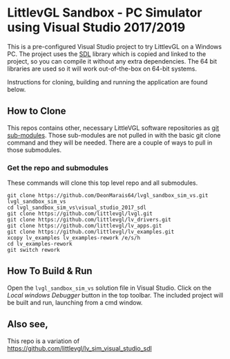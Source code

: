 # LittlevGL Sandbox - PC Simulator using Visual Studio 2017/2019

This is a pre-configured Visual Studio project to try LittlevGL on a Windows PC. The project uses the [SDL](https://www.libsdl.org/) library which is copied and linked to the project, so you can compile it without any extra dependencies. The 64 bit libraries are used so it will work out-of-the-box on 64-bit systems.

Instructions for cloning, building and running the application are found below.

## How to Clone

This repos contains other, necessary LittleVGL software repositories as [git sub-modules](https://git-scm.com/book/en/v2/Git-Tools-Submodules).  Those sub-modules are not pulled in with the basic git clone command and they will be needed.  There are a couple of ways to pull in those submodules.

### Get the repo and submodules

These commands will clone this top level repo and all submodules.

```
git clone https://github.com/DeonMarais64/lvgl_sandbox_sim_vs.git
lvgl_sandbox_sim_vs
cd lvgl_sandbox_sim_vs\visual_studio_2017_sdl
git clone https://github.com/littlevgl/lvgl.git
git clone https://github.com/littlevgl/lv_drivers.git
git clone https://github.com/littlevgl/lv_apps.git
git clone https://github.com/littlevgl/lv_examples.git
xcopy lv_examples lv_examples-rework /e/s/h
cd lv_examples-rework
git switch rework
```

## How To Build & Run

Open the `lvgl_sandbox_sim_vs` solution file in Visual Studio. Click on the _Local windows Debugger_ button in the top toolbar.  The included project will be built and run, launching from a cmd window.

## Also see,
This repo is a variation of https://github.com/littlevgl/lv_sim_visual_studio_sdl

